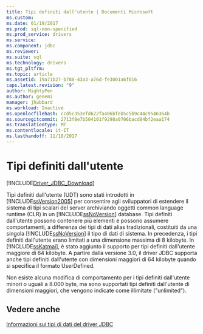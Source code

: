 ```yaml
---
title: Tipi definiti dall'utente | Documenti Microsoft
ms.custom: 
ms.date: 01/19/2017
ms.prod: sql-non-specified
ms.prod_service: drivers
ms.service: 
ms.component: jdbc
ms.reviewer: 
ms.suite: sql
ms.technology: drivers
ms.tgt_pltfrm: 
ms.topic: article
ms.assetid: 19a71b27-b788-43a3-a76d-fe3001a6f016
caps.latest.revision: "9"
author: MightyPen
ms.author: genemi
manager: jhubbard
ms.workload: Inactive
ms.openlocfilehash: ccd5c353efd622fa406bfeb5c5b9c44c9546364b
ms.sourcegitcommit: 2713f8e7b504101f9298a0706bacd84bf2eaa174
ms.translationtype: MT
ms.contentlocale: it-IT
ms.lasthandoff: 11/18/2017
---
```

# <a name="user-defined-types"></a>Tipi definiti dall'utente
[!INCLUDE[Driver_JDBC_Download](../../includes/driver_jdbc_download.md)]

  Tipi definiti dall'utente (UDT) sono stati introdotti in [!INCLUDE[ssVersion2005](../../includes/ssversion2005_md.md)] per consentire agli sviluppatori di estendere il sistema di tipi scalari del server archiviando oggetti common language runtime (CLR) in un [!INCLUDE[ssNoVersion](../../includes/ssnoversion_md.md)] database. Tipi definiti dall'utente possono contenere più elementi e possono assumere comportamenti, a differenza dei tipi di dati alias tradizionali, costituiti da una singola [!INCLUDE[ssNoVersion](../../includes/ssnoversion_md.md)] il tipo di dati di sistema. In precedenza, i tipi definiti dall'utente erano limitati a una dimensione massima di 8 kilobyte. In [!INCLUDE[ssKatmai](../../includes/sskatmai_md.md)], è stato aggiunto il supporto per tipi definiti dall'utente maggiore di 64 kilobyte. A partire dalla versione 3.0, il driver JDBC supporta anche tipi definiti dall'utente con dimensioni maggiori di 64 kilobyte quando si specifica il formato UserDefined.  
  
 Non esiste alcuna modifica di comportamento per i tipi definiti dall'utente minori o uguali a 8.000 byte, ma sono supportati tipi definiti dall'utente di dimensioni maggiori, che vengono indicate come illimitate ("unlimited").  
  
## <a name="see-also"></a>Vedere anche  
 [Informazioni sui tipi di dati del driver JDBC](../../connect/jdbc/understanding-the-jdbc-driver-data-types.md)  
  
  
